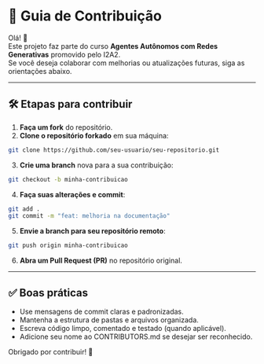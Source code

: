 # 🤝 Guia de Contribuição

Olá! 👋  
Este projeto faz parte do curso **Agentes Autônomos com Redes Generativas** promovido pelo I2A2.  
Se você deseja colaborar com melhorias ou atualizações futuras, siga as orientações abaixo.

---

## 🛠️ Etapas para contribuir

1. **Faça um fork** do repositório.
2. **Clone o repositório forkado** em sua máquina:

```bash
git clone https://github.com/seu-usuario/seu-repositorio.git
```

3. **Crie uma branch** nova para a sua contribuição:

```bash
git checkout -b minha-contribuicao
```

4. **Faça suas alterações e commit**:

```bash
git add .
git commit -m "feat: melhoria na documentação"
```

5. **Envie a branch para seu repositório remoto**:

```bash
git push origin minha-contribuicao
```

6. **Abra um Pull Request (PR)** no repositório original.

---

## ✅ Boas práticas

- Use mensagens de commit claras e padronizadas.
- Mantenha a estrutura de pastas e arquivos organizada.
- Escreva código limpo, comentado e testado (quando aplicável).
- Adicione seu nome ao CONTRIBUTORS.md se desejar ser reconhecido.

Obrigado por contribuir! 💙